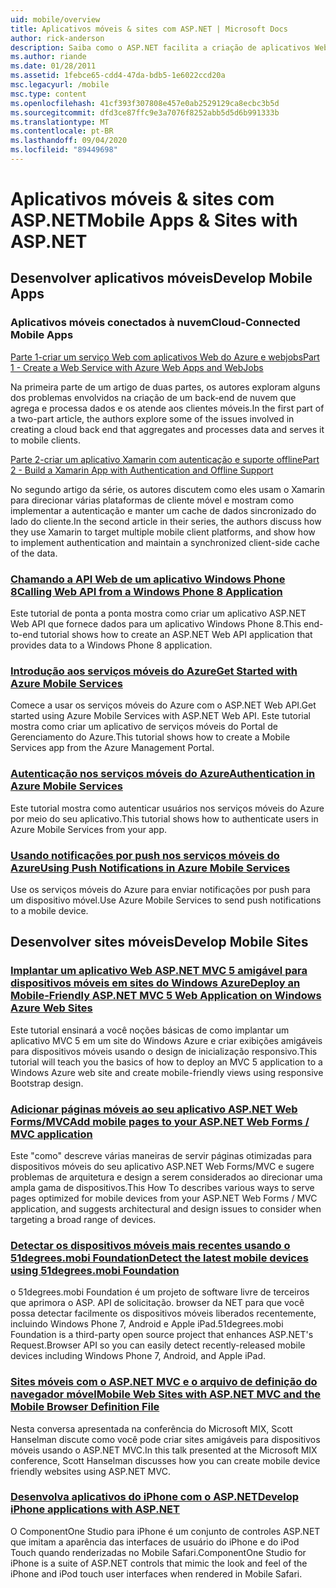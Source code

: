 ```yaml
---
uid: mobile/overview
title: Aplicativos móveis & sites com ASP.NET | Microsoft Docs
author: rick-anderson
description: Saiba como o ASP.NET facilita a criação de aplicativos Web móveis
ms.author: riande
ms.date: 01/28/2011
ms.assetid: 1febce65-cdd4-47da-bdb5-1e6022ccd20a
msc.legacyurl: /mobile
msc.type: content
ms.openlocfilehash: 41cf393f307808e457e0ab2529129ca8ecbc3b5d
ms.sourcegitcommit: dfd3ce87ffc9e3a7076f8252abb5d5d6b991333b
ms.translationtype: MT
ms.contentlocale: pt-BR
ms.lasthandoff: 09/04/2020
ms.locfileid: "89449698"
---
```

# <a name="mobile-apps--sites-with-aspnet"></a><span data-ttu-id="5966e-103">Aplicativos móveis & sites com ASP.NET</span><span class="sxs-lookup"><span data-stu-id="5966e-103">Mobile Apps & Sites with ASP.NET</span></span>

## <a name="develop-mobile-apps"></a><span data-ttu-id="5966e-104">Desenvolver aplicativos móveis</span><span class="sxs-lookup"><span data-stu-id="5966e-104">Develop Mobile Apps</span></span>

### <a name="cloud-connected-mobile-apps"></a><span data-ttu-id="5966e-105">Aplicativos móveis conectados à nuvem</span><span class="sxs-lookup"><span data-stu-id="5966e-105">Cloud-Connected Mobile Apps</span></span>

[<span data-ttu-id="5966e-106">Parte 1-criar um serviço Web com aplicativos Web do Azure e webjobs</span><span class="sxs-lookup"><span data-stu-id="5966e-106">Part 1 - Create a Web Service with Azure Web Apps and WebJobs</span></span>](https://msdn.microsoft.com/magazine/mt185572)

<span data-ttu-id="5966e-107">Na primeira parte de um artigo de duas partes, os autores exploram alguns dos problemas envolvidos na criação de um back-end de nuvem que agrega e processa dados e os atende aos clientes móveis.</span><span class="sxs-lookup"><span data-stu-id="5966e-107">In the first part of a two-part article, the authors explore some of the issues involved in creating a cloud back end that aggregates and processes data and serves it to mobile clients.</span></span>

[<span data-ttu-id="5966e-108">Parte 2-criar um aplicativo Xamarin com autenticação e suporte offline</span><span class="sxs-lookup"><span data-stu-id="5966e-108">Part 2 - Build a Xamarin App with Authentication and Offline Support</span></span>](https://msdn.microsoft.com/magazine/mt422581.aspx)

<span data-ttu-id="5966e-109">No segundo artigo da série, os autores discutem como eles usam o Xamarin para direcionar várias plataformas de cliente móvel e mostram como implementar a autenticação e manter um cache de dados sincronizado do lado do cliente.</span><span class="sxs-lookup"><span data-stu-id="5966e-109">In the second article in their series, the authors discuss how they use Xamarin to target multiple mobile client platforms, and show how to implement authentication and maintain a synchronized client-side cache of the data.</span></span>

### <a name="calling-web-api-from-a-windows-phone-8-application"></a>[<span data-ttu-id="5966e-110">Chamando a API Web de um aplicativo Windows Phone 8</span><span class="sxs-lookup"><span data-stu-id="5966e-110">Calling Web API from a Windows Phone 8 Application</span></span>](../web-api/overview/mobile-clients/calling-web-api-from-a-windows-phone-8-application.md)

<span data-ttu-id="5966e-111">Este tutorial de ponta a ponta mostra como criar um aplicativo ASP.NET Web API que fornece dados para um aplicativo Windows Phone 8.</span><span class="sxs-lookup"><span data-stu-id="5966e-111">This end-to-end tutorial shows how to create an ASP.NET Web API application that provides data to a Windows Phone 8 application.</span></span>

### <a name="get-started-with-azure-mobile-services"></a>[<span data-ttu-id="5966e-112">Introdução aos serviços móveis do Azure</span><span class="sxs-lookup"><span data-stu-id="5966e-112">Get Started with Azure Mobile Services</span></span>](https://azure.microsoft.com/documentation/articles/mobile-services-dotnet-backend-windows-store-dotnet-get-started?WT.mc_id=zumo_aspnet)

<span data-ttu-id="5966e-113">Comece a usar os serviços móveis do Azure com o ASP.NET Web API.</span><span class="sxs-lookup"><span data-stu-id="5966e-113">Get started using Azure Mobile Services with ASP.NET Web API.</span></span> <span data-ttu-id="5966e-114">Este tutorial mostra como criar um aplicativo de serviços móveis do Portal de Gerenciamento do Azure.</span><span class="sxs-lookup"><span data-stu-id="5966e-114">This tutorial shows how to create a Mobile Services app from the Azure Management Portal.</span></span>

### <a name="authentication-in-azure-mobile-services"></a>[<span data-ttu-id="5966e-115">Autenticação nos serviços móveis do Azure</span><span class="sxs-lookup"><span data-stu-id="5966e-115">Authentication in Azure Mobile Services</span></span>](https://azure.microsoft.com/documentation/articles/mobile-services-dotnet-backend-windows-store-dotnet-get-started-users/?WT.mc_id=zumo_aspnet)

<span data-ttu-id="5966e-116">Este tutorial mostra como autenticar usuários nos serviços móveis do Azure por meio do seu aplicativo.</span><span class="sxs-lookup"><span data-stu-id="5966e-116">This tutorial shows how to authenticate users in Azure Mobile Services from your app.</span></span>

### <a name="using-push-notifications-in-azure-mobile-services"></a>[<span data-ttu-id="5966e-117">Usando notificações por push nos serviços móveis do Azure</span><span class="sxs-lookup"><span data-stu-id="5966e-117">Using Push Notifications in Azure Mobile Services</span></span>](https://azure.microsoft.com/documentation/articles/mobile-services-dotnet-backend-windows-store-dotnet-get-started-push/?WT.mc_id=zumo_aspnet)

<span data-ttu-id="5966e-118">Use os serviços móveis do Azure para enviar notificações por push para um dispositivo móvel.</span><span class="sxs-lookup"><span data-stu-id="5966e-118">Use Azure Mobile Services to send push notifications to a mobile device.</span></span>

## <a name="develop-mobile-sites"></a><span data-ttu-id="5966e-119">Desenvolver sites móveis</span><span class="sxs-lookup"><span data-stu-id="5966e-119">Develop Mobile Sites</span></span>

### <a name="deploy-an-mobile-friendly-aspnet-mvc-5-web-application-on-windows-azure-web-sites"></a>[<span data-ttu-id="5966e-120">Implantar um aplicativo Web ASP.NET MVC 5 amigável para dispositivos móveis em sites do Windows Azure</span><span class="sxs-lookup"><span data-stu-id="5966e-120">Deploy an Mobile-Friendly ASP.NET MVC 5 Web Application on Windows Azure Web Sites</span></span>](https://docs.microsoft.com/azure/app-service-web/web-sites-dotnet-deploy-aspnet-mvc-mobile-app)

<span data-ttu-id="5966e-121">Este tutorial ensinará a você noções básicas de como implantar um aplicativo MVC 5 em um site do Windows Azure e criar exibições amigáveis para dispositivos móveis usando o design de inicialização responsivo.</span><span class="sxs-lookup"><span data-stu-id="5966e-121">This tutorial will teach you the basics of how to deploy an MVC 5 application to a Windows Azure web site and create mobile-friendly views using responsive Bootstrap design.</span></span>

### <a name="add-mobile-pages-to-your-aspnet-web-forms--mvc-application"></a>[<span data-ttu-id="5966e-122">Adicionar páginas móveis ao seu aplicativo ASP.NET Web Forms/MVC</span><span class="sxs-lookup"><span data-stu-id="5966e-122">Add mobile pages to your ASP.NET Web Forms / MVC application</span></span>](../whitepapers/add-mobile-pages-to-your-aspnet-web-forms-mvc-application.md)

<span data-ttu-id="5966e-123">Este "como" descreve várias maneiras de servir páginas otimizadas para dispositivos móveis do seu aplicativo ASP.NET Web Forms/MVC e sugere problemas de arquitetura e design a serem considerados ao direcionar uma ampla gama de dispositivos.</span><span class="sxs-lookup"><span data-stu-id="5966e-123">This How To describes various ways to serve pages optimized for mobile devices from your ASP.NET Web Forms / MVC application, and suggests architectural and design issues to consider when targeting a broad range of devices.</span></span>

### <a name="detect-the-latest-mobile-devices-using-51degreesmobi-foundation"></a>[<span data-ttu-id="5966e-124">Detectar os dispositivos móveis mais recentes usando o 51degrees.mobi Foundation</span><span class="sxs-lookup"><span data-stu-id="5966e-124">Detect the latest mobile devices using 51degrees.mobi Foundation</span></span>](https://github.com/51Degrees/dotNET-Device-Detection)

<span data-ttu-id="5966e-125">o 51degrees.mobi Foundation é um projeto de software livre de terceiros que aprimora o ASP. API de solicitação. browser da NET para que você possa detectar facilmente os dispositivos móveis liberados recentemente, incluindo Windows Phone 7, Android e Apple iPad.</span><span class="sxs-lookup"><span data-stu-id="5966e-125">51degrees.mobi Foundation is a third-party open source project that enhances ASP.NET's Request.Browser API so you can easily detect recently-released mobile devices including Windows Phone 7, Android, and Apple iPad.</span></span>

### <a name="mobile-web-sites-with-aspnet-mvc-and-the-mobile-browser-definition-file"></a>[<span data-ttu-id="5966e-126">Sites móveis com o ASP.NET MVC e o arquivo de definição do navegador móvel</span><span class="sxs-lookup"><span data-stu-id="5966e-126">Mobile Web Sites with ASP.NET MVC and the Mobile Browser Definition File</span></span>](http://www.hanselman.com/blog/MixMobileWebSitesWithASPNETMVCAndTheMobileBrowserDefinitionFile.aspx)

<span data-ttu-id="5966e-127">Nesta conversa apresentada na conferência do Microsoft MIX, Scott Hanselman discute como você pode criar sites amigáveis para dispositivos móveis usando o ASP.NET MVC.</span><span class="sxs-lookup"><span data-stu-id="5966e-127">In this talk presented at the Microsoft MIX conference, Scott Hanselman discusses how you can create mobile device friendly websites using ASP.NET MVC.</span></span>

### <a name="develop-iphone-applications-with-aspnet"></a>[<span data-ttu-id="5966e-128">Desenvolva aplicativos do iPhone com o ASP.NET</span><span class="sxs-lookup"><span data-stu-id="5966e-128">Develop iPhone applications with ASP.NET</span></span>](https://www.componentsource.com/product/componentone-studio-for-iphone)

<span data-ttu-id="5966e-129">O ComponentOne Studio para iPhone é um conjunto de controles ASP.NET que imitam a aparência das interfaces de usuário do iPhone e do iPod Touch quando renderizadas no Mobile Safari.</span><span class="sxs-lookup"><span data-stu-id="5966e-129">ComponentOne Studio for iPhone is a suite of ASP.NET controls that mimic the look and feel of the iPhone and iPod touch user interfaces when rendered in Mobile Safari.</span></span>

